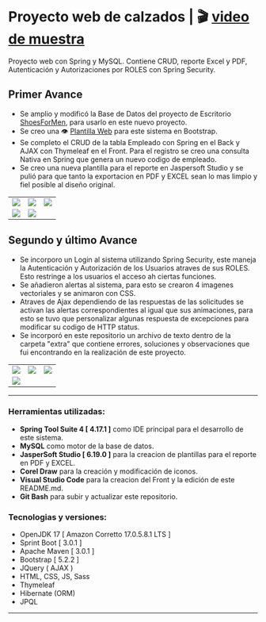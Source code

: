 # Proyecto web de calzados | :clapper: [video de muestra][video_url]
Proyecto web con Spring y MySQL. Contiene CRUD, reporte Excel y PDF, Autenticación y Autorizaciones por ROLES con Spring Security.

[video_url]: https://youtu.be/luCPzEpEAzU

## Primer Avance
- Se amplio y modificó la Base de Datos del proyecto de Escritorio [ShoesForMen][proyecto], para usarlo en este nuevo proyecto.
- Se creo una :eye: [Plantilla Web][plantilla] para este sistema en Bootstrap.
- Se completo el CRUD de la tabla Empleado con Spring en el Back y AJAX con Thymeleaf en el Front. Para el registro se creo una consulta Nativa en Spring que genera un nuevo codigo de empleado.
- Se creo una nueva plantilla para el reporte en Jaspersoft Studio y se pulió para que tanto la exportacion en PDF y EXCEL sean lo mas limpio y fiel posible al diseño original.

|  |  |  |
| :-------------: |:-------------:| :-----:|
| ![][img_1] | ![][img_2] | ![][img_3] |
| ![][img_4] | ![][img_5] | |   

[img_1]: ./screenshot/imagen_1.png
[img_2]: ./screenshot/imagen_2.png
[img_3]: ./screenshot/imagen_3.png
[img_4]: ./screenshot/imagen_4.png
[img_5]: ./screenshot/imagen_5.png

## Segundo y último Avance
- Se incorporo un Login al sistema utilizando Spring Security, este maneja la Autenticación y Autorización de los Usuarios atraves de sus ROLES. Esto restringe a los usuarios el acceso ah ciertas funciones.
- Se añadieron alertas al sistema, para esto se crearon 4 imagenes vectoriales y se animaron con CSS.
- Atraves de Ajax dependiendo de las respuestas de las solicitudes se activan las alertas correspondientes al igual que sus animaciones, para esto se tuvo que personalizar algunas respuesta de excepciones para modificar su codigo de HTTP status.
- Se incorporó en este repositorio un archivo de texto dentro de la carpeta "extra" que contiene errores, soluciones y observaciones que fui encontrando en la realización de este proyecto.

|  |  |  |
| :-------------: |:-------------:| :-----:|
| ![][img_6] | ![][img_7] | ![][img_8] |
| ![][img_9] |            |            |

[img_6]: ./screenshot/imagen_6.png
[img_7]: ./screenshot/imagen_7.png
[img_8]: ./screenshot/imagen_8.png
[img_9]: ./screenshot/imagen_9.gif

---


### Herramientas utilizadas:
- **Spring Tool Suite 4 [ 4.17.1 ]** como IDE principal para el desarrollo de este sistema.
- **MySQL** como motor de la base de datos.
- **JasperSoft Studio [ 6.19.0 ]** para la creacion de plantillas para el reporte en PDF y EXCEL.
- **Corel Draw** para la creación y modificación de iconos.
- **Visual Studio Code** para la creacion del Front y la edición de este README.md.
- **Git Bash** para subir y actualizar este repositorio.

### Tecnologias y versiones:
- OpenJDK 17 [ Amazon Corretto 17.0.5.8.1 LTS ]
- Sprint Boot [ 3.0.1 ] 
- Apache Maven [ 3.0.1 ]
- Bootstrap [ 5.2.2 ]
- JQuery ( AJAX )
- HTML, CSS, JS, Sass
- Thymeleaf
- Hibernate (ORM)
- JPQL
---

[proyecto]: https://github.com/paledot01/Sistema_Ventas_JavaSE_MySQL
[plantilla]: https://paledot02.github.io/Frontend_Exercise_02/

